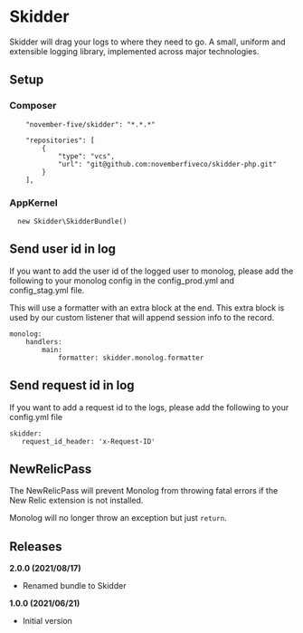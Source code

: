 Skidder
==============================

Skidder will drag your logs to where they need to go. A small, uniform and extensible logging library, implemented across major technologies.

Setup
-----
### Composer

        "november-five/skidder": "*.*.*"

        "repositories": [
            {
                "type": "vcs",
                "url": "git@github.com:novemberfiveco/skidder-php.git"
            }
        ],

### AppKernel

      new Skidder\SkidderBundle()


Send user id in log
-------------------

If you want to add the user id of the logged user to monolog, please add the following to your monolog config in the config_prod.yml and config_stag.yml file.

This will use a formatter with an extra block at the end. This extra block is used by our custom listener that will append session info to the record.

    monolog:
        handlers:
            main:
                formatter: skidder.monolog.formatter
                
Send request id in log
----------------------

If you want to add a request id to the logs, please add the following to your config.yml file
 
    skidder: 
       request_id_header: 'x-Request-ID'
                
NewRelicPass
-------------------
The NewRelicPass will prevent Monolog from throwing fatal errors if the New Relic extension is not installed.

Monolog will no longer throw an exception but just `return`. 


Releases
-------------------
__2.0.0 (2021/08/17)__
* Renamed bundle to Skidder

__1.0.0 (2021/06/21)__
* Initial version
